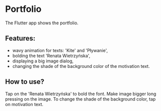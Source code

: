 # Portfolio

The Flutter app shows the portfolio.

## Features:

- wavy animation for texts: 'Kite' and 'Pływanie',
- bolding the text 'Renata Wietrzyńska',
- displaying a big image dialog,
- changing the shade of the background color of the motivation text.

## How to use?

Tap on the 'Renata Wietrzyńska' to bold the font. Make image bigger long pressing on the image. 
To change the shade of the background color, tap on motivation text.

